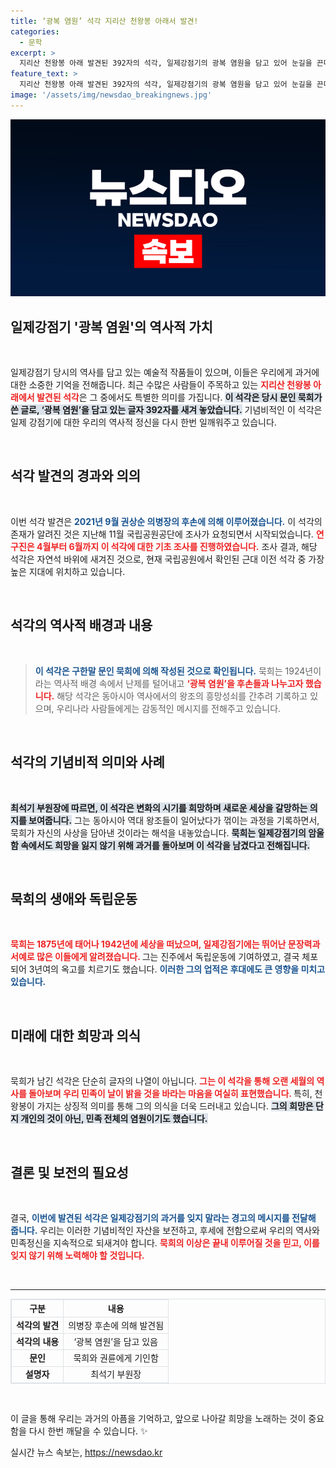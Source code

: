 ```yaml
---
title: ‘광복 염원’ 석각 지리산 천왕봉 아래서 발견!
categories:
  - 문학
excerpt: >
  지리산 천왕봉 아래 발견된 392자의 석각, 일제강점기의 광복 염원을 담고 있어 눈길을 끈다. 구한말 문인 묵희의 글로, 역사 속 희망과 민족 자존의 메시지를 전한다. 이번 발견은 잊혀진 우리 역사를 다시 조명하는 기회가 될 것이다.
feature_text: >
  지리산 천왕봉 아래 발견된 392자의 석각, 일제강점기의 광복 염원을 담고 있어 눈길을 끈다. 구한말 문인 묵희의 글로, 역사 속 희망과 민족 자존의 메시지를 전한다. 이번 발견은 잊혀진 우리 역사를 다시 조명하는 기회가 될 것이다.
image: '/assets/img/newsdao_breakingnews.jpg'
---
```


<p><img src="/assets/img/newsdao_breakingnews.jpg" alt="koreaapp 속보" /></p>

<h2 data-ke-size="size26">일제강점기 '광복 염원'의 역사적 가치</h2>

<p data-ke-size="size16">&nbsp;</p>

<p>일제강점기 당시의 역사를 담고 있는 예술적 작품들이 있으며, 이들은 우리에게 과거에 대한 소중한 기억을 전해줍니다. 최근 수많은 사람들이 주목하고 있는 <b><span style="color: #ee2323;">지리산 천왕봉 아래에서 발견된 석각</span></b>은 그 중에서도 특별한 의미를 가집니다. <b><span style="background-color: #21538527;">이 석각은 당시 문인 묵희가 쓴 글로, ‘광복 염원’을 담고 있는 글자 392자를 새겨 놓았습니다.</span></b> 기념비적인 이 석각은 일제 강점기에 대한 우리의 역사적 정신을 다시 한번 일깨워주고 있습니다. </p>

<p data-ke-size="size16">&nbsp;</p>

<h2 data-ke-size="size26">석각 발견의 경과와 의의</h2>

<p data-ke-size="size16">&nbsp;</p>

<p>이번 석각 발견은 <b><span style="color: #1a5490;">2021년 9월 권상순 의병장의 후손에 의해 이루어졌습니다.</span></b> 이 석각의 존재가 알려진 것은 지난해 11월 국립공원공단에 조사가 요청되면서 시작되었습니다. <b><span style="color: #ee2323;">연구진은 4월부터 6월까지 이 석각에 대한 기초 조사를 진행하였습니다.</span></b> 조사 결과, 해당 석각은 자연석 바위에 새겨진 것으로, 현재 국립공원에서 확인된 근대 이전 석각 중 가장 높은 지대에 위치하고 있습니다. </p>

<p data-ke-size="size16">&nbsp;</p>

<h2 data-ke-size="size26">석각의 역사적 배경과 내용</h2>

<p data-ke-size="size16">&nbsp;</p>

<blockquote>
<b><span style="color: #1a5490;">이 석각은 구한말 문인 묵희에 의해 작성된 것으로 확인됩니다.</span></b> 묵희는 1924년이라는 역사적 배경 속에서 난제를 털어내고 <b><span style="color: #ee2323;">‘광복 염원’을 후손들과 나누고자 했습니다.</span></b> 해당 석각은 동아시아 역사에서의 왕조의 흥망성쇠를 간추려 기록하고 있으며, 우리나라 사람들에게는 감동적인 메시지를 전해주고 있습니다.
</blockquote>

<p data-ke-size="size16">&nbsp;</p>

<h2 data-ke-size="size26">석각의 기념비적 의미와 사례</h2>

<p data-ke-size="size16">&nbsp;</p>

<p><b><span style="background-color: #21538527;">최석기 부원장에 따르면, 이 석각은 변화의 시기를 희망하며 새로운 세상을 갈망하는 의지를 보여줍니다.</span></b> 그는 동아시아 역대 왕조들이 일어났다가 꺾이는 과정을 기록하면서, 묵희가 자신의 사상을 담아낸 것이라는 해석을 내놓았습니다. <b><span style="background-color: #21538527;">묵희는 일제강점기의 암울함 속에서도 희망을 잃지 않기 위해 과거를 돌아보며 이 석각을 남겼다고 전해집니다.</span></b></p>

<p data-ke-size="size16">&nbsp;</p>

<h2 data-ke-size="size26">묵희의 생애와 독립운동</h2>

<p data-ke-size="size16">&nbsp;</p>

<p><b><span style="color: #ee2323;">묵희는 1875년에 태어나 1942년에 세상을 떠났으며, 일제강점기에는 뛰어난 문장력과 서예로 많은 이들에게 알려졌습니다. </span></b> 그는 진주에서 독립운동에 기여하였고, 결국 체포되어 3년여의 옥고를 치르기도 했습니다. <b><span style="color: #1a5490;">이러한 그의 업적은 후대에도 큰 영향을 미치고 있습니다.</span></b> </p>

<p data-ke-size="size16">&nbsp;</p>

<h2 data-ke-size="size26">미래에 대한 희망과 의식</h2>

<p data-ke-size="size16">&nbsp;</p>

<p>묵희가 남긴 석각은 단순히 글자의 나열이 아닙니다. <b><span style="color: #ee2323;">그는 이 석각을 통해 오랜 세월의 역사를 돌아보며 우리 민족이 날이 밝을 것을 바라는 마음을 여실히 표현했습니다. </span></b> 특히, 천왕봉이 가지는 상징적 의미를 통해 그의 의식을 더욱 드러내고 있습니다. <b><span style="background-color: #21538527;">그의 희망은 단지 개인의 것이 아닌, 민족 전체의 염원이기도 했습니다.</span></b> </p>

<p data-ke-size="size16">&nbsp;</p>

<h2 data-ke-size="size26">결론 및 보전의 필요성</h2>

<p data-ke-size="size16">&nbsp;</p>

<p>결국, <b><span style="color: #1a5490;">이번에 발견된 석각은 일제강점기의 과거를 잊지 말라는 경고의 메시지를 전달해 줍니다.</span></b> 우리는 이러한 기념비적인 자산을 보전하고, 후세에 전함으로써 우리의 역사와 민족정신을 지속적으로 되새겨야 합니다. <b><span style="color: #ee2323;">묵희의 이상은 끝내 이루어질 것을 믿고, 이를 잊지 않기 위해 노력해야 할 것입니다.</span></b> </p>

<p data-ke-size="size16">&nbsp;</p>

<hr>

<table style="width: 100%; border: 1px solid #dee2e6; border-collapse: collapse;">
  <thead>
    <tr>
      <th style="text-align: center; border: 1px solid #dee2e6;"><b>구분</b></th>
      <th style="text-align: center; border: 1px solid #dee2e6;"><b>내용</b></th>
    </tr>
  </thead>
  <tbody>
    <tr>
      <td style="text-align: center; border: 1px solid #dee2e6;"><b>석각의 발견</b></td>
      <td style="text-align: center; border: 1px solid #dee2e6;">의병장 후손에 의해 발견됨</td>
    </tr>
    <tr>
      <td style="text-align: center; border: 1px solid #dee2e6;"><b>석각의 내용</b></td>
      <td style="text-align: center; border: 1px solid #dee2e6;">‘광복 염원’을 담고 있음</td>
    </tr>
    <tr>
      <td style="text-align: center; border: 1px solid #dee2e6;"><b>문인</b></td>
      <td style="text-align: center; border: 1px solid #dee2e6;">묵희와 권륜에게 기인함</td>
    </tr>
    <tr>
      <td style="text-align: center; border: 1px solid #dee2e6;"><b>설명자</b></td>
      <td style="text-align: center; border: 1px solid #dee2e6;">최석기 부원장</td>
    </tr>
  </tbody>
</table>

<p data-ke-size="size16">&nbsp;</p> 

<p>이 글을 통해 우리는 과거의 아픔을 기억하고, 앞으로 나아갈 희망을 노래하는 것이 중요함을 다시 한번 깨달을 수 있습니다. ✨</p>
실시간 뉴스 속보는, <a href="https://newsdao.kr" rel="dofollow">https://newsdao.kr</a>


